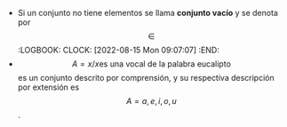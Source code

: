 - Si un conjunto no tiene elementos se llama **conjunto vacı́o** y se denota por $$\in$$
  :LOGBOOK:
  CLOCK: [2022-08-15 Mon 09:07:07]
  :END:
- $$A={x/x \text{es una vocal de la palabra eucalipto}}$$ es un conjunto descrito por comprensión, y su respectiva descripción por extensión es $$A={a,e,i,o,u}$$.